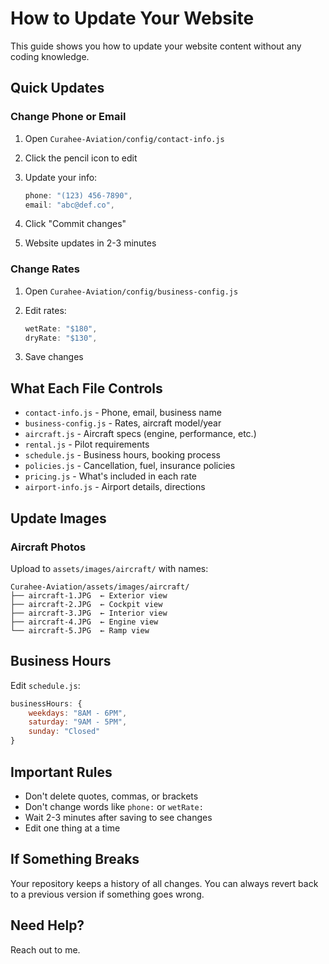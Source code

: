 # How to Update Your Website

This guide shows you how to update your website content without any coding knowledge.

## Quick Updates

### Change Phone or Email

1. Open `Curahee-Aviation/config/contact-info.js`
2. Click the pencil icon to edit
3. Update your info:

   ```javascript
   phone: "(123) 456-7890",
   email: "abc@def.co",
   ```

4. Click "Commit changes"
5. Website updates in 2-3 minutes

### Change Rates

1. Open `Curahee-Aviation/config/business-config.js`
2. Edit rates:

   ```javascript
   wetRate: "$180",
   dryRate: "$130",
   ```

3. Save changes

## What Each File Controls

- `contact-info.js` - Phone, email, business name
- `business-config.js` - Rates, aircraft model/year
- `aircraft.js` - Aircraft specs (engine, performance, etc.)
- `rental.js` - Pilot requirements
- `schedule.js` - Business hours, booking process
- `policies.js` - Cancellation, fuel, insurance policies
- `pricing.js` - What's included in each rate
- `airport-info.js` - Airport details, directions

## Update Images

### Aircraft Photos

Upload to `assets/images/aircraft/` with names:

```
Curahee-Aviation/assets/images/aircraft/
├── aircraft-1.JPG  ← Exterior view
├── aircraft-2.JPG  ← Cockpit view  
├── aircraft-3.JPG  ← Interior view
├── aircraft-4.JPG  ← Engine view
└── aircraft-5.JPG  ← Ramp view
```

## Business Hours

Edit `schedule.js`:

```javascript
businessHours: {
    weekdays: "8AM - 6PM",
    saturday: "9AM - 5PM", 
    sunday: "Closed"
}
```

## Important Rules

- Don't delete quotes, commas, or brackets
- Don't change words like `phone:` or `wetRate:`
- Wait 2-3 minutes after saving to see changes
- Edit one thing at a time

## If Something Breaks

Your repository keeps a history of all changes. You can always revert back to a previous version if something goes wrong.

## Need Help?

Reach out to me.